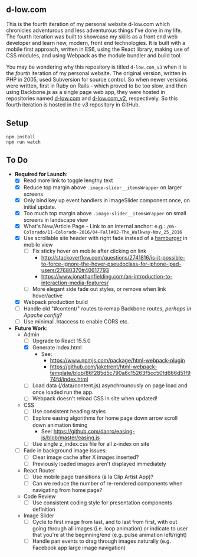 d-low.com 
---
 
This is the fourth iteration of my personal website d-low.com which chronicles
adventurous and less adventurous things I've done in my life. The fourth 
iteration was built to showcase my skills as a front end web developer and learn
new, modern, front end technologies. It is built with a mobile first approach, 
written in ES6, using the React library, making use of CSS modules, and using 
Webpack as the module bundler and build tool.

You may be wondering why this repository is titled `d-low.com_v3` when it is
the _fourth_ iteration of my personal website. The original version, written in
PHP in 2005, used Subversion for source control. So when newer versions were 
written, first in Ruby on Rails - which proved to be too slow, and then using
Backbone.js as a single page web app, they were hosted in repositories named
[d-low.com](https://github.com/d-low/d-low.com) and 
[d-low.com_v2](https://github.com/d-low/d-low.com_v2), respectively. So this
fourth iteration is hosted in the _v3_ repository in GitHub.
 
 
Setup
---
 
```
npm install
npm run watch 
```

To Do
---

- **Required for Launch**:
  - [x] Read more link to toggle lengthy text
  - [x] Reduce top margin above `.image-slider__itemsWrapper` on larger screens
  - [x] Only bind key up event handlers in ImageSlider component once, on initial update.
  - [x] Too much top margin above `.image-slider__itemsWrapper` on small screens in landscape view
  - [x] What's New/Article Page - Link to an internal anchor:
        e.g.: `/05-Colorado/11-Colorado-2016/04-Fall#02-The_Walkway-Nov_25_2016`
  - [x] Use scrollable site header with right fade instead of a [hamburger](https://uxplanet.org/great-alternatives-to-hamburger-menus-d4c76d9414dd) in mobile view
    - [ ] Fix sticky hover on mobile after clicking on link
      - http://stackoverflow.com/questions/2741816/is-it-possible-to-force-ignore-the-hover-pseudoclass-for-iphone-ipad-users/27680370#40617793
      - https://www.jonathanfielding.com/an-introduction-to-interaction-media-features/
    - [ ] More elegant side fade out styles, or remove when link hover/active
  - [x] Webpack production build
  - [ ] Handle old "#content/" routes to remap Backbone routes, _perhaps in Apache config_?
  - [ ] Use minimal .htaccess to enable CORS etc.
  
- **Future Work**:  
  - Admin
    - [ ] Upgrade to React 15.5.0
    - [x] Generate index.html
      - See: 
        - https://www.npmjs.com/package/html-webpack-plugin
        - https://github.com/jaketrent/html-webpack-template/blob/86f285d5c790a6c15263f5cc50fd666d51f974fd/index.html
    - [ ] Load data (/data/content.js) asynchrounously on page load and once loaded 
        run the app.
    - [ ] Webpack doesn't reload CSS in site when updated!
  - CSS
    - [ ] Use consistent heading styles 
    - [ ] Explore easing algorithms for home page down arrow scroll down animation timing
      - See: https://github.com/danro/easing-js/blob/master/easing.js
    - [ ] Use single z_index.css file for all z-index on site
  - [ ] Fade in background image issues:
    - [ ] Clear image cache after X images inserted?
    - [ ] Previously loaded images aren't displayed immediately
  - React Router
    - [ ] Use mobile page transitions (à la Clip Artist App)?
    - [ ] Can we reduce the number of re-rendered components when navigating from home page?
  - Code Review
    - [ ] Use consistent coding style for presentation components definition 
  - Image Slider
    - [ ] Cycle to first image from last, and to last from first, with out going through all images (i.e. loop animation) or indicate to user that you're at the beginning/end (e.g. pulse animation left/right)
    - [ ] Handle pan events to drag through images naturally (e.g. Facebook app large image navigation) 
